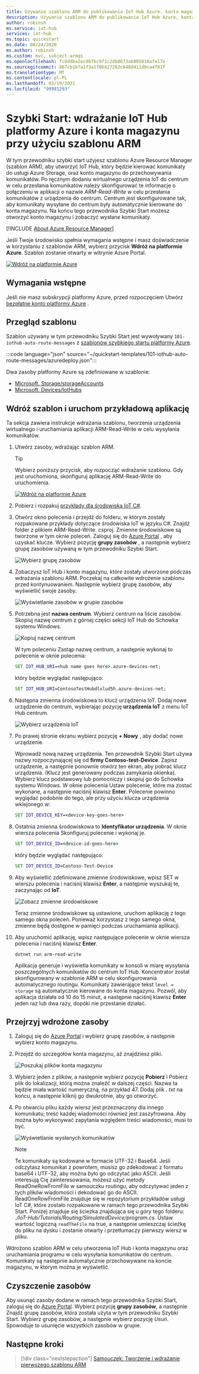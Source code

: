 ```yaml
---
title: Używanie szablonu ARM do publikowania IoT Hub Azure, konta magazynu i komunikatów routingu
description: Używanie szablonu ARM do publikowania IoT Hub Azure, konta magazynu i komunikatów routingu
author: robinsh
ms.service: iot-hub
services: iot-hub
ms.topic: quickstart
ms.date: 08/24/2020
ms.author: robinsh
ms.custom: mvc, subject-armqs
ms.openlocfilehash: fc8ddba2ec9b7bc9f1c2db8673ab805810afe17e
ms.sourcegitcommit: 867cb1b7a1f3a1f0b427282c648d411d0ca4f81f
ms.translationtype: MT
ms.contentlocale: pl-PL
ms.lasthandoff: 03/19/2021
ms.locfileid: "99981293"
---
```

# <a name="quickstart-deploy-an-azure-iot-hub-and-a-storage-account-using-an-arm-template"></a>Szybki Start: wdrażanie IoT Hub platformy Azure i konta magazynu przy użyciu szablonu ARM

W tym przewodniku szybki start użyjesz szablonu Azure Resource Manager (szablon ARM), aby utworzyć IoT Hub, który będzie kierować komunikaty do usługi Azure Storage, oraz konto magazynu do przechowywania komunikatów. Po ręcznym dodaniu wirtualnego urządzenia IoT do centrum w celu przesłania komunikatów należy skonfigurować te informacje o połączeniu w aplikacji o nazwie  *ARM-Read-Write* w celu przesłania komunikatów z urządzenia do centrum. Centrum jest skonfigurowane tak, aby komunikaty wysyłane do centrum były automatycznie kierowane do konta magazynu. Na końcu tego przewodnika Szybki Start możesz otworzyć konto magazynu i zobaczyć wysłane komunikaty.

[!INCLUDE [About Azure Resource Manager](../../includes/resource-manager-quickstart-introduction.md)]

Jeśli Twoje środowisko spełnia wymagania wstępne i masz doświadczenie w korzystaniu z szablonów ARM, wybierz przycisk **Wdróż na platformie Azure**. Szablon zostanie otwarty w witrynie Azure Portal.

[![Wdróż na platformie Azure](https://raw.githubusercontent.com/Azure/azure-quickstart-templates/master/1-CONTRIBUTION-GUIDE/images/deploytoazure.svg?sanitize=true)](https://portal.azure.com/#create/Microsoft.Template/uri/https%3A%2F%2Fraw.githubusercontent.com%2FAzure%2Fazure-quickstart-templates%2Fmaster%2F101-iothub-auto-route-messages%2Fazuredeploy.json)

## <a name="prerequisites"></a>Wymagania wstępne

Jeśli nie masz subskrypcji platformy Azure, przed rozpoczęciem Utwórz [bezpłatne konto platformy Azure](https://azure.microsoft.com/free/) .

## <a name="review-the-template"></a>Przegląd szablonu

Szablon używany w tym przewodniku Szybki Start jest wywoływany `101-iothub-auto-route-messages` z [szablonów szybkiego startu platformy Azure](https://azure.microsoft.com/resources/templates/101-iothub-auto-route-messages).

:::code language="json" source="~/quickstart-templates/101-iothub-auto-route-messages/azuredeploy.json":::

Dwa zasoby platformy Azure są zdefiniowane w szablonie:

- [Microsoft. Storage/storageAccounts](/azure/templates/microsoft.storage/storageaccounts)
- [Microsoft. Devices/IotHubs](/azure/templates/microsoft.devices/iothubs)

## <a name="deploy-the-template-and-run-the-sample-app"></a>Wdróż szablon i uruchom przykładową aplikację

Ta sekcja zawiera instrukcje wdrażania szablonu, tworzenia urządzenia wirtualnego i uruchamiania aplikacji ARM-Read-Write w celu wysyłania komunikatów.

1. Utwórz zasoby, wdrażając szablon ARM.

    > [!TIP]
    > Wybierz poniższy przycisk, aby rozpocząć wdrażanie szablonu. Gdy jest uruchomiona, skonfiguruj aplikację ARM-Read-Write do uruchomienia.

    [![Wdróż na platformie Azure](https://raw.githubusercontent.com/Azure/azure-quickstart-templates/master/1-CONTRIBUTION-GUIDE/images/deploytoazure.svg?sanitize=true)](https://portal.azure.com/#create/Microsoft.Template/uri/https%3A%2F%2Fraw.githubusercontent.com%2FAzure%2Fazure-quickstart-templates%2Fmaster%2F101-iothub-auto-route-messages%2Fazuredeploy.json)

1. Pobierz i rozpakuj [przykłady dla środowiska IoT C#](/samples/azure-samples/azure-iot-samples-csharp/azure-iot-samples-for-csharp-net/).

1. Otwórz okno polecenia i przejdź do folderu, w którym zostały rozpakowane przykłady dotyczące środowiska IoT w języku C#. Znajdź folder z plikiem ARM-Read-Write. csproj. Zmienne środowiskowe są tworzone w tym oknie poleceń. Zaloguj się do [Azure Portal](https://portal.azure.com) , aby uzyskać klucze. Wybierz pozycję **grupy zasobów** , a następnie wybierz grupę zasobów używaną w tym przewodniku Szybki Start.

   ![Wybierz grupę zasobów](./media/horizontal-arm-route-messages/01-select-resource-group.png)

1. Zobaczysz IoT Hub i konto magazynu, które zostały utworzone podczas wdrażania szablonu ARM. Poczekaj na całkowite wdrożenie szablonu przed kontynuowaniem. Następnie wybierz grupę zasobów, aby wyświetlić swoje zasoby.

   ![Wyświetlanie zasobów w grupie zasobów](./media/horizontal-arm-route-messages/02-view-resources-in-group.png)

1. Potrzebna jest **nazwa centrum**. Wybierz centrum na liście zasobów. Skopiuj nazwę centrum z górnej części sekcji IoT Hub do Schowka systemu Windows.

   ![Kopiuj nazwę centrum](./media/horizontal-arm-route-messages/03-copy-hub-name.png)

    W tym poleceniu Zastąp nazwę centrum, a następnie wykonaj to polecenie w oknie polecenia:

    ```cmd
    SET IOT_HUB_URI=<hub name goes here>.azure-devices-net;
    ```

   który będzie wyglądać następująco:

   ```cmd
   SET IOT_HUB_URI=ContosoTestHubdlxlud5h.azure-devices-net;
   ```

1. Następna zmienna środowiskowa to klucz urządzenia IoT. Dodaj nowe urządzenie do centrum, wybierając pozycję **urządzenia IoT** z menu IoT Hub centrum.

   ![Wybierz urządzenia IoT](./media/horizontal-arm-route-messages/04-select-iot-devices.png)

1. Po prawej stronie ekranu wybierz pozycję **+ Nowy** , aby dodać nowe urządzenie.

   Wprowadź nową nazwę urządzenia. Ten przewodnik Szybki Start używa nazwy rozpoczynającej się od **firmy Contoso-test-Device**. Zapisz urządzenie, a następnie ponownie otwórz ten ekran, aby pobrać klucz urządzenia. (Klucz jest generowany podczas zamykania okienka). Wybierz klucz podstawowy lub pomocniczy i skopiuj go do Schowka systemu Windows. W oknie polecenia Ustaw polecenie, które ma zostać wykonane, a następnie naciśnij klawisz **Enter**. Polecenie powinno wyglądać podobnie do tego, ale przy użyciu klucza urządzenia wklejonego w:

   ```cmd
   SET IOT_DEVICE_KEY=<device-key-goes-here>
   ```

1. Ostatnia zmienna środowiskowa to **Identyfikator urządzenia**. W oknie wiersza polecenia Skonfiguruj polecenie i wykonaj je.

   ```cmd
   SET IOT_DEVICE_ID=<device-id-goes-here>
   ```

   który będzie wyglądać następująco:

   ```cmd
   SET IOT_DEVICE_ID=Contoso-Test-Device
   ```

1. Aby wyświetlić zdefiniowane zmienne środowiskowe, wpisz SET w wierszu polecenia i naciśnij klawisz **Enter**, a następnie wyszukaj te, zaczynając od **IoT**.

   ![Zobacz zmienne środowiskowe](./media/horizontal-arm-route-messages/06-environment-variables.png)

    Teraz zmienne środowiskowe są ustawione, uruchom aplikację z tego samego okna poleceń. Ponieważ korzystasz z tego samego okna, zmienne będą dostępne w pamięci podczas uruchamiania aplikacji.

1. Aby uruchomić aplikację, wpisz następujące polecenie w oknie wiersza polecenia i naciśnij klawisz **Enter**.

    `dotnet run arm-read-write`

   Aplikacja generuje i wyświetla komunikaty w konsoli w miarę wysyłania poszczególnych komunikatów do centrum IoT Hub. Koncentrator został skonfigurowany w szablonie ARM w celu skonfigurowania automatycznego routingu. Komunikaty zawierające tekst `level = storage` są automatycznie kierowane do konta magazynu. Pozwól, aby aplikacja działała od 10 do 15 minut, a następnie naciśnij klawisz **Enter** jeden raz lub dwa razy, dopóki nie przestanie działać.

## <a name="review-deployed-resources"></a>Przejrzyj wdrożone zasoby

1. Zaloguj się do [Azure Portal](https://portal.azure.com) i wybierz grupę zasobów, a następnie wybierz konto magazynu.

1. Przejdź do szczegółów konta magazynu, aż znajdziesz pliki.

   ![Poszukaj plików konta magazynu](./media/horizontal-arm-route-messages/07-see-storage.png)

1. Wybierz jeden z plików, a następnie wybierz pozycję **Pobierz** i Pobierz plik do lokalizacji, którą można znaleźć w dalszej części. Nazwa ta będzie miała wartość numeryczną, na przykład 47. Dodaj plik _. txt_ na końcu, a następnie kliknij go dwukrotnie, aby go otworzyć.

1. Po otwarciu pliku każdy wiersz jest przeznaczony dla innego komunikatu; treść każdej wiadomości również jest zaszyfrowana. Aby można było wykonywać zapytania względem treści wiadomości, musi to być.

   ![Wyświetlanie wysłanych komunikatów](./media/horizontal-arm-route-messages/08-messages.png)

   > [!NOTE]
   > Te komunikaty są kodowane w formacie UTF-32 i Base64. Jeśli odczytasz komunikat z powrotem, musisz go zdekodować z formatu base64 i UTF-32, aby można było go odczytać jako ASCII. Jeśli interesują Cię zainteresowania, możesz użyć metody ReadOneRowFromFile w samouczku routingu, aby odczytywać jeden z tych plików wiadomości i dekodować go do ASCII. ReadOneRowFromFile znajduje się w repozytorium przykładów usługi IoT C#, które zostało rozpakowane w ramach tego przewodnika Szybki Start. Poniżej znajduje się ścieżka znajdująca się u góry tego folderu: *./IoT-Hub/Tutorials/Routing/SimulatedDevice/program.cs.* Ustaw wartość logiczną `readTheFile` na true, a następnie umieszczaj ścieżkę do pliku na dysku i zostanie otwarty i przetłumaczy pierwszy wiersz w pliku.

Wdrożono szablon ARM w celu utworzenia IoT Hub i konta magazynu oraz uruchamiania programu w celu wysyłania komunikatów do centrum. Komunikaty są następnie automatycznie przechowywane na koncie magazynu, w którym można je wyświetlić.

## <a name="clean-up-resources"></a>Czyszczenie zasobów

Aby usunąć zasoby dodane w ramach tego przewodnika Szybki Start, zaloguj się do [Azure Portal](https://portal.azure.com). Wybierz pozycję **grupy zasobów**, a następnie Znajdź grupę zasobów, która została użyta w tym przewodniku Szybki Start. Wybierz grupę zasobów, a następnie wybierz pozycję *Usuń*. Spowoduje to usunięcie wszystkich zasobów w grupie.

## <a name="next-steps"></a>Następne kroki

> [!div class="nextstepaction"]
> [Samouczek: Tworzenie i wdrażanie pierwszego szablonu ARM](../azure-resource-manager/templates/template-tutorial-create-first-template.md)
